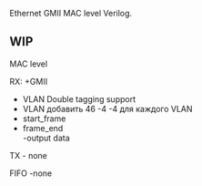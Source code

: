 Ethernet GMII MAC level Verilog.

WIP
---

MAC level

RX:
+GMII 
+ VLAN Double tagging support  
+ VLAN добавить 46 -4 -4 для каждого VLAN  
+ start_frame  
+ frame_end  
-output data  

TX - none

FIFO -none
